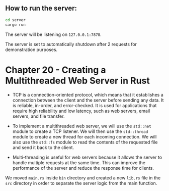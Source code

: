 ## How to run the server:
```bash
cd server
cargo run
```

The server will be listening on `127.0.0.1:7878`.

The server is set to automatically shutdown after 2 requests for demonstration purposes.

# Chapter 20 - Creating a Multithreaded Web Server in Rust

- TCP is a connection-oriented protocol, which means that it establishes a connection between the client and the server before sending any data. It is reliable, in-order, and error-checked. It is used for applications that require high reliability and low latency, such as web servers, email servers, and file transfer.

- To implement a multithreaded web server, we will use the `std::net` module to create a TCP listener. We will then use the `std::thread` module to create a new thread for each incoming connection. We will also use the `std::fs` module to read the contents of the requested file and send it back to the client.

- Multi-threading is useful for web servers because it allows the server to handle multiple requests at the same time. This can improve the performance of the server and reduce the response time for clients.

We moved `main.rs` inside `bin` directory and created a new `lib.rs` file in the `src` directory in order to separate the server logic from the main function.
